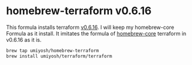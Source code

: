 # homebrew-terraform v0.6.16

This formula installs terraform [v0.6.16](https://releases.hashicorp.com/terraform/0.6.16/terraform_0.6.16_darwin_amd64.zip). I will keep my homebrew-core Formula as it install. It imitates the formula of [homebrew-core](https://github.com/Homebrew/homebrew-core) terraform in v0.6.16 as it is.

``` bash
brew tap umiyosh/homebrew-terraform
brew install umiyosh/terraform/terraform
```
